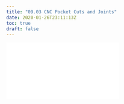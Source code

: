 ```yaml
---
title: "09.03 CNC Pocket Cuts and Joints"
date: 2020-01-26T23:11:13Z
toc: true
draft: false
---
```


![Link to included file content](../../../../digital-fabrication/cnc/cnc-pocket-cuts-and-joints.md)
